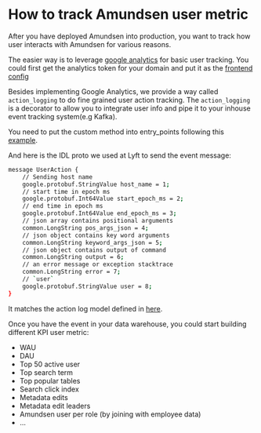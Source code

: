 # How to track Amundsen user metric

After you have deployed Amundsen into production, you want to track how user interacts with Amundsen for various reasons. 

The easier way is to leverage [google analytics](https://analytics.google.com/analytics/web/) for basic user tracking. You could first
get the analytics token for your domain and put it as the [frontend config](https://github.com/amundsen-io/amundsenfrontendlibrary/blob/54de01bdc574665316f0517aefbd55cf7ca37ef0/amundsen_application/static/js/config/config-default.ts#L22)


Besides implementing Google Analytics, we provide a way called `action_logging` to do fine grained user action tracking. 
The `action_logging` is a decorator to allow you to integrate user info and pipe it to your inhouse event tracking system(e.g Kafka).

You need to put the custom method into entry_points following this 
[example](https://github.com/amundsen-io/amundsenfrontendlibrary/blob/54de01bdc574665316f0517aefbd55cf7ca37ef0/docs/configuration.md#action-logging).

And here is the IDL proto we used at Lyft to send the event message:
```bash
message UserAction {
    // Sending host name
    google.protobuf.StringValue host_name = 1;
    // start time in epoch ms
    google.protobuf.Int64Value start_epoch_ms = 2;
    // end time in epoch ms
    google.protobuf.Int64Value end_epoch_ms = 3;
    // json array contains positional arguments
    common.LongString pos_args_json = 4;
    // json object contains key word arguments
    common.LongString keyword_args_json = 5;
    // json object contains output of command
    common.LongString output = 6;
    // an error message or exception stacktrace
    common.LongString error = 7;
    // `user`
    google.protobuf.StringValue user = 8;
}
```

It matches the action log model defined in [here](https://github.com/amundsen-io/amundsenfrontendlibrary/blob/ccfd2d6b82957fef347e956b243e4048c191fc0d/amundsen_application/log/action_log_model.py).

Once you have the event in your data warehouse, you could start building different KPI user metric:
- WAU
- DAU
- Top 50 active user
- Top search term
- Top popular tables
- Search click index
- Metadata edits
- Metadata edit leaders
- Amundsen user per role (by joining with employee data)
- ...
